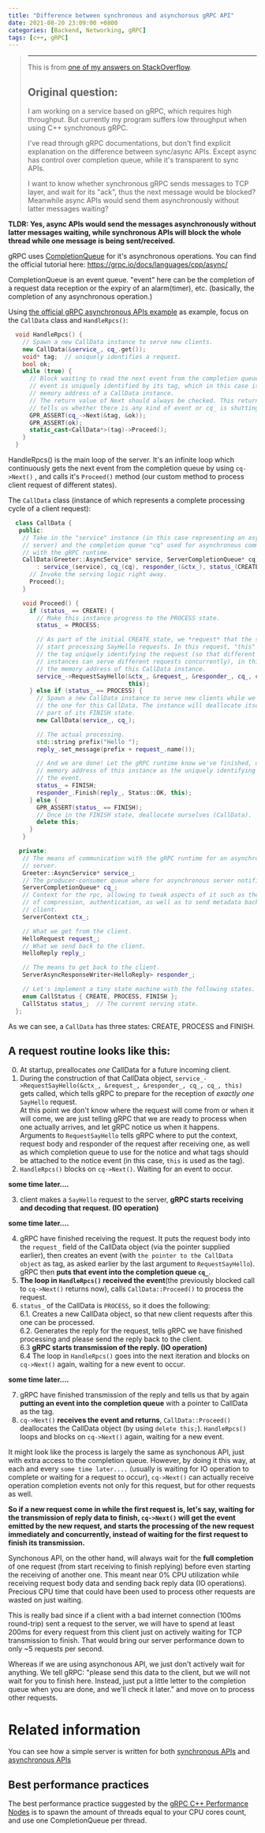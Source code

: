 ```yaml
---
title: "Difference between synchronous and asynchorous gRPC API"
date: 2021-08-20 23:09:00 +0800
categories: [Backend, Networking, gRPC]
tags: [c++, gRPC]
---
```


> ------
> This is from [one of my answers on StackOverflow](https://stackoverflow.com/a/68771426/7509248).
> 
> Original question:
> ------
> I am working on a service based on gRPC, which requires high throughput. But currently my program suffers low throughput when using C++ synchronous gRPC.
> 
> I've read through gRPC documentations, but don't find explicit explanation on the difference between sync/async APIs. Except async has control over completion queue, while it's transparent to sync APIs.
> 
> I want to know whether synchronous gRPC sends messages to TCP layer, and wait for its "ack", thus the next message would be blocked? Meanwhile async APIs would send them asynchronously without latter messages waiting?

**TLDR: Yes, async APIs would send the messages asynchronously without latter messages waiting, while synchronous APIs will block the whole thread while one message is being sent/received.**

gRPC uses [CompletionQueue](https://grpc.github.io/grpc/cpp/classgrpc_1_1_completion_queue.html) for it's asynchronous operations. You can find the official tutorial here: https://grpc.io/docs/languages/cpp/async/

CompletionQueue is an event queue. "event" here can be the completion of a request data reception or the expiry of an alarm(timer), etc. (basically, the completion of any asynchronous operation.)

Using [the official gRPC asynchronous APIs example](https://github.com/grpc/grpc/blob/v1.38.0/examples/cpp/helloworld/greeter_async_server.cc) as example, focus on the `CallData` class and `HandleRpcs()`:

``` c++
  void HandleRpcs() {
    // Spawn a new CallData instance to serve new clients.
    new CallData(&service_, cq_.get());
    void* tag;  // uniquely identifies a request.
    bool ok;
    while (true) {
      // Block waiting to read the next event from the completion queue. The
      // event is uniquely identified by its tag, which in this case is the
      // memory address of a CallData instance.
      // The return value of Next should always be checked. This return value
      // tells us whether there is any kind of event or cq_ is shutting down.
      GPR_ASSERT(cq_->Next(&tag, &ok));
      GPR_ASSERT(ok);
      static_cast<CallData*>(tag)->Proceed();
    }
  }
```

HandleRpcs() is the main loop of the server. It's an infinite loop which continuously gets the next event from the completion queue by using `cq->Next()` , and calls it's `Proceed()` method (our custom method to process client request of different states).

The `CallData` class (instance of which represents a complete processing cycle of a client request):

```c++
  class CallData {
   public:
    // Take in the "service" instance (in this case representing an asynchronous
    // server) and the completion queue "cq" used for asynchronous communication
    // with the gRPC runtime.
    CallData(Greeter::AsyncService* service, ServerCompletionQueue* cq)
        : service_(service), cq_(cq), responder_(&ctx_), status_(CREATE) {
      // Invoke the serving logic right away.
      Proceed();
    }

    void Proceed() {
      if (status_ == CREATE) {
        // Make this instance progress to the PROCESS state.
        status_ = PROCESS;

        // As part of the initial CREATE state, we *request* that the system
        // start processing SayHello requests. In this request, "this" acts are
        // the tag uniquely identifying the request (so that different CallData
        // instances can serve different requests concurrently), in this case
        // the memory address of this CallData instance.
        service_->RequestSayHello(&ctx_, &request_, &responder_, cq_, cq_,
                                  this);
      } else if (status_ == PROCESS) {
        // Spawn a new CallData instance to serve new clients while we process
        // the one for this CallData. The instance will deallocate itself as
        // part of its FINISH state.
        new CallData(service_, cq_);

        // The actual processing.
        std::string prefix("Hello ");
        reply_.set_message(prefix + request_.name());

        // And we are done! Let the gRPC runtime know we've finished, using the
        // memory address of this instance as the uniquely identifying tag for
        // the event.
        status_ = FINISH;
        responder_.Finish(reply_, Status::OK, this);
      } else {
        GPR_ASSERT(status_ == FINISH);
        // Once in the FINISH state, deallocate ourselves (CallData).
        delete this;
      }
    }

   private:
    // The means of communication with the gRPC runtime for an asynchronous
    // server.
    Greeter::AsyncService* service_;
    // The producer-consumer queue where for asynchronous server notifications.
    ServerCompletionQueue* cq_;
    // Context for the rpc, allowing to tweak aspects of it such as the use
    // of compression, authentication, as well as to send metadata back to the
    // client.
    ServerContext ctx_;

    // What we get from the client.
    HelloRequest request_;
    // What we send back to the client.
    HelloReply reply_;

    // The means to get back to the client.
    ServerAsyncResponseWriter<HelloReply> responder_;

    // Let's implement a tiny state machine with the following states.
    enum CallStatus { CREATE, PROCESS, FINISH };
    CallStatus status_;  // The current serving state.
  };
```

As we can see, a `CallData` has three states: CREATE, PROCESS and FINISH.

## A request routine looks like this:

0. At startup, preallocates *one* CallData for a future incoming client.
1. During the construction of that CallData object, `service_->RequestSayHello(&ctx_, &request_, &responder_, cq_, cq_, this)` gets called, which tells gRPC to prepare for the reception of *exactly one* `SayHello` request.  
At this point we don't know where the request will come from or when it will come, we are just telling gRPC that we are ready to process when one actually arrives, and let gRPC notice us when it happens.  
Arguments to `RequestSayHello` tells gRPC where to put the context, request body and responder of the request after receiving one, as well as which completion queue to use for the notice and what tags should be attached to the notice event (in this case, `this` is used as the tag).
2. `HandleRpcs()` blocks on `cq->Next()`. Waiting for an event to occur.

__some time later....__

3. client makes a `SayHello` request to the server, **gRPC starts receiving and decoding that request. (IO operation)**

__some time later....__

4. gRPC have finished receiving the request. It puts the request body into the `request_` field of the CallData object (via the pointer supplied earlier), then creates an event (with `the pointer to the CallData object` as tag, as asked earlier by the last argument to `RequestSayHello`). gRPC then **puts that event into the completion queue `cq_`**.
5. **The loop in `HandleRpcs()` received the event**(the previously blocked call to `cq->Next()` returns now), calls `CallData::Proceed()` to process the request.
6. `status_` of the CallData is `PROCESS`, so it does the following:  
	6.1. Creates a new CallData object, so that new client requests after this one can be processed.  
	6.2. Generates the reply for the request, tells gRPC we have finished processing and please send the reply back to the client.  
	6.3 **gRPC starts transmission of the reply. (IO operation)**  
	6.4 The loop in `HandleRpcs()` goes into the next iteration and blocks on `cq->Next()` again, waiting for a new event to occur.  

__some time later....__

7. gRPC have finished transmission of the reply and tells us that by again **putting an event into the completion queue** with a pointer to CallData as the tag.
8. `cq->Next()` **receives the event and returns**, `CallData::Proceed()` deallocates the CallData object (by using `delete this;`). `HandleRpcs()` loops and blocks on `cq->Next()` again, waiting for a new event.

It might look like the process is largely the same as synchonous API, just with extra access to the completion queue. However, by doing it this way, at each and every `some time later....` (usually is waiting for IO operation to complete or waiting for a request to occur), `cq->Next()` can actually receive operation completion events not only for this request, but for other requests as well.

**So if a new request come in while the first request is, let's say, waiting for the transmission of reply data to finish, `cq->Next()` will get the event emitted by the new request, and starts the processing of the new request immediately and concurrently, instead of waiting for the first request to finish its transmission.**

Synchonous API, on the other hand, will always wait for the **full completion** of one request (from start receiving to finish replying) before even starting the receiving of another one. This meant near 0% CPU utilization while receiving request body data and sending back reply data (IO operations). Precious CPU time that could have been used to process other requests are wasted on just waiting.

This is really bad since if a client with a bad internet connection (100ms round-trip) sent a request to the server, we will have to spend at least 200ms for every request from this client just on actively waiting for TCP transmission to finish. That would bring our server performance down to only ~5 requests per second.

Whereas if we are using asynchonous API, we just don't actively wait for anything. We tell gRPC: "please send this data to the client, but we will not wait for you to finish here. Instead, just put a little letter to the completion queue when you are done, and we'll check it later." and move on to process other requests.

# Related information

You can see how a simple server is written for both [synchronous APIs](https://github.com/grpc/grpc/blob/v1.38.0/examples/cpp/helloworld/greeter_server.cc) and [asynchronous APIs](https://github.com/grpc/grpc/blob/v1.38.0/examples/cpp/helloworld/greeter_async_server.cc)

## Best performance practices

The best performance practice suggested by the [gRPC C++ Performance Nodes](https://grpc.github.io/grpc/cpp/md_doc_cpp_perf_notes.html) is to spawn the amount of threads equal to your CPU cores count, and use one CompletionQueue per thread.

